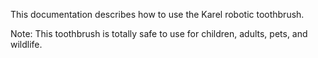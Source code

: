 This documentation describes how to use the Karel robotic toothbrush.

Note: This toothbrush is totally safe to use for children, adults, pets, and wildlife.
